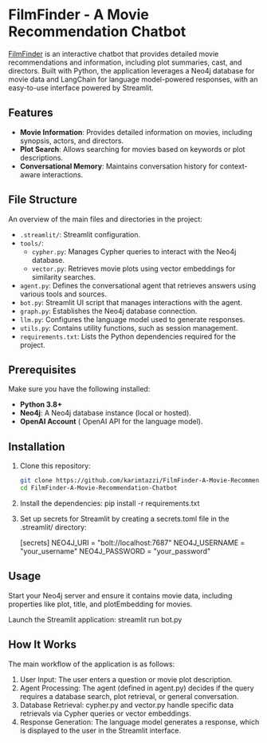 # FilmFinder - A Movie Recommendation Chatbot

[FilmFinder](https://github.com/karimtazzi/FilmFinder-A-Movie-Recommendation-Chatbot) is an interactive chatbot that provides detailed movie recommendations and information, including plot summaries, cast, and directors. Built with Python, the application leverages a Neo4j database for movie data and LangChain for language model-powered responses, with an easy-to-use interface powered by Streamlit.

## Features

- **Movie Information**: Provides detailed information on movies, including synopsis, actors, and directors.
- **Plot Search**: Allows searching for movies based on keywords or plot descriptions.
- **Conversational Memory**: Maintains conversation history for context-aware interactions.

## File Structure

An overview of the main files and directories in the project:

- `.streamlit/`: Streamlit configuration.
- `tools/`:
  - `cypher.py`: Manages Cypher queries to interact with the Neo4j database.
  - `vector.py`: Retrieves movie plots using vector embeddings for similarity searches.
- `agent.py`: Defines the conversational agent that retrieves answers using various tools and sources.
- `bot.py`: Streamlit UI script that manages interactions with the agent.
- `graph.py`: Establishes the Neo4j database connection.
- `llm.py`: Configures the language model used to generate responses.
- `utils.py`: Contains utility functions, such as session management.
- `requirements.txt`: Lists the Python dependencies required for the project.

## Prerequisites

Make sure you have the following installed:

- **Python 3.8+**
- **Neo4j**: A Neo4j database instance (local or hosted).
- **OpenAI Account** ( OpenAI API for the language model).

## Installation

1. Clone this repository:
   ```bash
   git clone https://github.com/karimtazzi/FilmFinder-A-Movie-Recommendation-Chatbot.git
   cd FilmFinder-A-Movie-Recommendation-Chatbot

2. Install the dependencies:
   pip install -r requirements.txt

3. Set up secrets for Streamlit by creating a secrets.toml file in the .streamlit/ directory:

    [secrets]
    NEO4J_URI = "bolt://localhost:7687"
    NEO4J_USERNAME = "your_username"
    NEO4J_PASSWORD = "your_password"

## Usage

Start your Neo4j server and ensure it contains movie data, including properties like plot, title, and plotEmbedding for movies.

Launch the Streamlit application:  streamlit run bot.py

## How It Works
The main workflow of the application is as follows:

1. User Input: The user enters a question or movie plot description.
2. Agent Processing: The agent (defined in agent.py) decides if the query requires a database search, plot retrieval, or general conversation.
3. Database Retrieval: cypher.py and vector.py handle specific data retrievals via Cypher queries or vector embeddings.
4. Response Generation: The language model generates a response, which is displayed to the user in the Streamlit interface.
